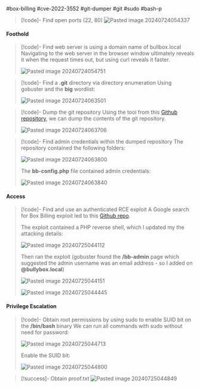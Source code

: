 #box-billing #cve-2022-3552 #git-dumper #git #sudo #bash-p

>[!code]- Find open ports (22, 80)
>![Pasted image 20240724054337](Images/Pasted%20image%2020240724054337.png)
#### Foothold

>[!code]- Find web server is using a domain name of bullbox.local
>Navigating to the web server in the browser window ultimately reveals it when the request times out, but using curl reveals it faster.
>
>![Pasted image 20240724054751](Images/Pasted%20image%2020240724054751.png)

>[!code]- Find a **.git** directory via directory enumeration
>Using gobuster and the **big** wordlist:
>
>![Pasted image 20240724063501](Images/Pasted%20image%2020240724063501.png)

>[!code]- Dump the git repository
>Using the tool from this [Github repository](https://github.com/arthaud/git-dumper), we can dump the contents of the git repository.
>
>![Pasted image 20240724063706](Images/Pasted%20image%2020240724063706.png)

>[!code]- Find admin credentials within the dumped repository
>The repository contained the following folders:
>
>![Pasted image 20240724063800](Images/Pasted%20image%2020240724063800.png)
>
>The **bb-config.php** file contained admin credentials:
>
>![Pasted image 20240724063840](Images/Pasted%20image%2020240724063840.png)
#### Access

>[!code]- Find and use an authenticated RCE exploit
>A Google search for Box Billing exploit led to this [Github repo](https://github.com/kabir0x23/CVE-2022-3552).
>
>The exploit contained a PHP reverse shell, which I updated my the attacking details:
>
>![Pasted image 20240725044112](Images/Pasted%20image%2020240725044112.png)
>
>Then ran the exploit (gobuster found the **/bb-admin** page which suggested the admin username was an email address - so I added on **\@bullybox.local**)
>
> ![Pasted image 20240725044151](Images/Pasted%20image%2020240725044151.png)
> 
> ![Pasted image 20240725044445](Images/Pasted%20image%2020240725044445.png)
> 
#### Privilege Escalation

>[!code]- Obtain root permissions by using sudo to enable SUID bit on the **/bin/bash** binary
>We can run all commands with sudo without need for password:
>
>![Pasted image 20240725044713](Images/Pasted%20image%2020240725044713.png)
>
>Enable the SUID bit:
>
>![Pasted image 20240725044800](Images/Pasted%20image%2020240725044800.png)

>[!success]- Obtain proof.txt
>![Pasted image 20240725044849](Images/Pasted%20image%2020240725044849.png)


